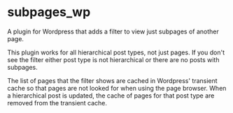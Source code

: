 # subpages_wp
A plugin for Wordpress that adds a filter to view just subpages of another page.

This plugin works for all hierarchical post types, not just pages. If you don't see the filter either post type is not hierarchical or there are no posts with subpages.

The list of pages that the filter shows are cached in Wordpress' transient cache so that pages are not looked for when using the page browser. When a hierarchical post is updated, the cache of pages for that post type are removed from the transient cache.
